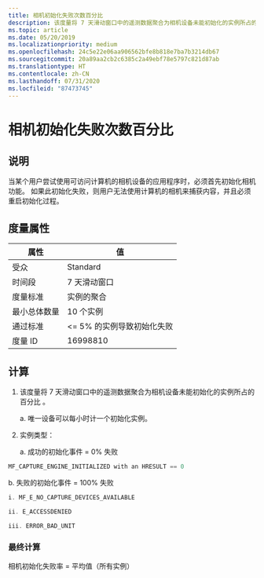 ```yaml
---
title: 相机初始化失败次数百分比
description: 该度量将 7 天滑动窗口中的遥测数据聚合为相机设备未能初始化的实例所占的百分比
ms.topic: article
ms.date: 05/20/2019
ms.localizationpriority: medium
ms.openlocfilehash: 24c5e22e06aa906562bfe8b818e7ba7b3214db67
ms.sourcegitcommit: 20a89aa2cb2c6385c2a49ebf78e5797c821d87ab
ms.translationtype: HT
ms.contentlocale: zh-CN
ms.lasthandoff: 07/31/2020
ms.locfileid: "87473745"
---
```

# <a name="percent-of-camera-initialization-failures"></a>相机初始化失败次数百分比

## <a name="description"></a>说明

当某个用户尝试使用可访问计算机的相机设备的应用程序时，必须首先初始化相机功能。 如果此初始化失败，则用户无法使用计算机的相机来捕获内容，并且必须重启初始化过程。

## <a name="measure-attributes"></a>度量属性

|属性|值|
|----|----|
|受众|Standard|
|时间段|7 天滑动窗口|
|度量标准|实例的聚合|
|最小总体数量|10 个实例|
|通过标准|<= 5% 的实例导致初始化失败|
|度量 ID|16998810|

## <a name="calculation"></a>计算

1. 该度量将 7 天滑动窗口中的遥测数据聚合为相机设备未能初始化的实例所占的百分比  。

   a. 唯一设备可以每小时计一个初始化实例。

2. 实例类型：

   a. 成功的初始化事件 = 0% 失败

```cpp
MF_CAPTURE_ENGINE_INITIALIZED with an HRESULT == 0
```

   b. 失败的初始化事件 = 100% 失败 

```cpp
i. MF_E_NO_CAPTURE_DEVICES_AVAILABLE

ii. E_ACCESSDENIED

iii. ERROR_BAD_UNIT
```

### <a name="final-calculation"></a>最终计算

相机初始化失败率 = 平均值（所有实例）